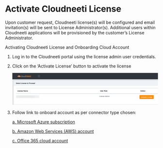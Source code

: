 
# Activate Cloudneeti License

Upon customer request, Cloudneeti license(s) will be configured and email invitation(s) will be sent to License Administrator(s). Additional users within Cloudneeti applications will be provisioned by the customer’s License Administrator.


Activating Cloudneeti License and Onboarding Cloud Account

1.	Log in to the Cloudneeti portal using the license admin user credentials.

2.	Click on the ‘Activate License’ button to activate the license

    ![Activate License](.././images/azureSubscriptions/Activate_License.png#thumbnail)
    
3. Follow link to onboard account as per connector type chosen:

    [a. Microsoft Azure subscription](../azureSubscriptions/)

    [b. Amazon Web Services (AWS) account](../amazonWebServiceAccounts/)

    [c. Office 365 cloud account](../office365Subscriptions/)
    

